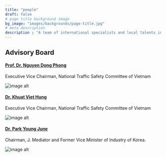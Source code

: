```yaml
---
title: "people"
draft: false
# page title background image
bg_image: "images/backgrounds/page-title.jpg"
# meta description
description : "A team of international specialists and local talents in various fields from Urban Architecture, Urban Design and Planning, Transporation Engineering, Asset Management, Operations Research, Reliability Engineering, Optimization, Statistics, and Economics."
---
```


## Advisory Board

#### [Prof. Dr. Nguyen Dong Phong](/people/dr-nguyen-dong-phong)

Executive Vice Chairman, National Traffic Safety Committee of Vietnam

![image alt ](/images/team/AdvisoryBoard/nguyendongphong.jpg)

#### [Dr. Khuat Viet Hung](/people/dr-khuat-viet-hung)

Executive Vice Chairman, National Traffic Safety Committee of Vietnam

 ![image alt ](/images/team/AdvisoryBoard/khuatviethung.jpg)




#### [Dr. Park Young June](/people/dr-khuat-viet-hung)

Chairman, J. Mediator and Former Vice Minister of Industry of Korea.

![image alt ](/images/team/AdvisoryBoard/park.png)
